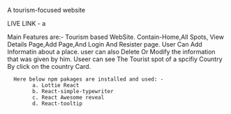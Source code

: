 A tourism-focused website

LIVE LINK - 
a

Main Features are:-
      Tourism based WebSite.
      Contain-Home,All Spots, View Details Page,Add Page,And Login And Resister page.
      User Can Add Informatin about a place.
      user can also Delete Or Modify the information that was given by him.
      Useer can see The Tourist spot of a spcifiy Country By click on the country Card.

      Here below npm pakages are installed and used: - 
            a. Lottie React
            b. React-simple-typewriter
            c. React Awesome reveal
            d. React-tooltip